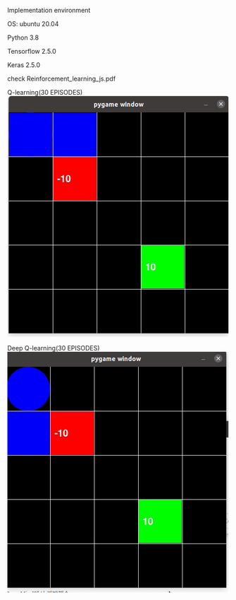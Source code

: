 Implementation environment

OS: ubuntu 20.04

Python 3.8

Tensorflow 2.5.0

Keras 2.5.0

check Reinforcement_learning_js.pdf

Q-learning(30 EPISODES)
<img src="Peek 2022-06-13 14-39.gif " />

Deep Q-learning(30 EPISODES)
<img src="Peek 2022-06-13 13-32.gif " />


